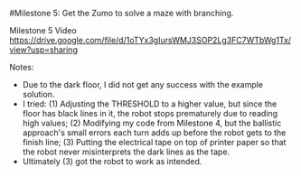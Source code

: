#Milestone 5: Get the Zumo to solve a maze with branching.

Milestone 5 Video https://drive.google.com/file/d/1oTYx3gIursWMJ3SOP2Lg3FC7WTbWg1Tx/view?usp=sharing

Notes:
- Due to the dark floor, I did not get any success with the example solution. 
- I tried: 
(1) Adjusting the THRESHOLD to a higher value, but since the floor has black lines in it, the robot stops prematurely due to reading high values; 
(2) Modifying my code from Milestone 4, but the ballistic approach's small errors each turn adds up before the robot gets to the finish line;
(3) Putting the electrical tape on top of printer paper so that the robot never misinterprets the dark lines as the tape.
- Ultimately (3) got the robot to work as intended.